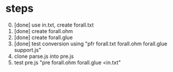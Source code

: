 # steps
0. [done] use in.txt, create forall.txt
1. [done] create forall.ohm
2. [done] create forall.glue
3. [done] test conversion using "pfr forall.txt forall.ohm forall.glue support.js"
4. clone parse.js into pre.js
5. test pre.js "pre forall.ohm forall.glue <in.txt"
